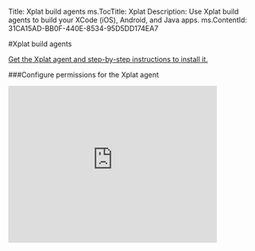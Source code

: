 Title: Xplat build agents
ms.TocTitle: Xplat
Description: Use Xplat build agents to build your XCode (iOS), Android, and Java apps.
ms.ContentId: 31CA15AD-BB0F-440E-8534-95D5DD174EA7

#Xplat build agents

[Get the Xplat agent and step-by-step instructions to install it.](https://www.npmjs.org/package/vsoagent-installer)

###Configure permissions for the Xplat agent

<iframe width="420" height="315" src="https://www.youtube.com/embed/VgRpl67nOKU" frameborder="0" allowfullscreen="true" caps_internal_Id="8125b08e-9dd7-457e-b212-be16ff8bae3d" />

###Configure the agent

<iframe width="420" height="315" src="https://www.youtube.com/embed/xhQowaVW2Hg" frameborder="0" allowfullscreen="true" caps_internal_Id="65422758-956b-422e-b467-8ae33d855c70" />


